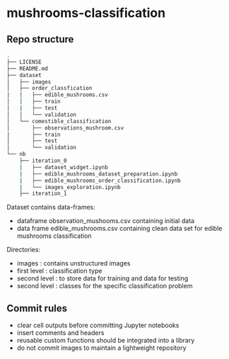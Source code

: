 # mushrooms-classification

## Repo structure

```bash
.
├── LICENSE
├── README.md
├── dataset
│   ├── images
│   ├── order_classfication
|   |   ├── edible_mushrooms.csv
│   │   ├── train
│   |   ├── test
│   │   └── validation
│   └── comestible_classification
│       ├── observations_mushroom.csv       
|       ├── train
│       ├── test
│       └── validation
└── nb
    ├── iteration_0 
    |   ├── dataset_widget.ipynb
    |   ├── edible_mushrooms_dataset_preparation.ipynb
    |   ├── edible_mushrooms_order_classification.ipynb
    |   └── images_exploration.ipynb
    ├── iteration_1 
```

Dataset contains data-frames:
* dataframe observation_mushooms.csv containing initial data
* data frame edible_mushrooms.csv containing clean data set for edible mushrooms classification

Directories:
* images : contains unstructured images
* first level : classification type
* second level : to store data for training and data for testing
* second level : classes for the specific classification problem

## Commit rules

* clear cell outputs before committing Jupyter notebooks
* insert comments and headers
* reusable custom functions should be integrated into a library
* do not commit images to maintain a lightweight repository